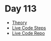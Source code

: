 # Day 113

- [Theory](https://github.com/StartSteps-Digital-Education-GmbH/Course-Navigator/tree/main/Curriculum/01.%20JWT%20Authentication/Day%20113/Theory)
- [Live Code Steps](https://github.com/StartSteps-Digital-Education-GmbH/Course-Navigator/tree/main/Curriculum/01.%20JWT%20Authentication/Day%20113/Code)
- [Live Code Repo](https://github.com/StartSteps-Digital-Education-GmbH/JWT)
